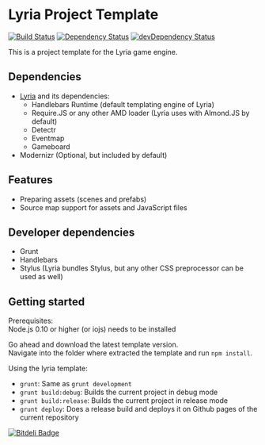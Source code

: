 Lyria Project Template
======================
[![Build Status](https://travis-ci.org/freezedev/lyria-template.png?branch=master)](https://travis-ci.org/freezedev/lyria-template)
[![Dependency Status](https://david-dm.org/freezedev/lyria-template.png)](https://david-dm.org/freezedev/lyria-template)
[![devDependency Status](https://david-dm.org/freezedev/lyria-template/dev-status.png)](https://david-dm.org/freezedev/lyria-template#info=devDependencies)

This is a project template for the Lyria game engine.

Dependencies
------------

* [Lyria](https://github.com/freezedev/lyria) and its dependencies:
  * Handlebars Runtime (default templating engine of Lyria)
  * Require.JS or any other AMD loader (Lyria uses with Almond.JS by default)
  * Detectr
  * Eventmap
  * Gameboard
* Modernizr (Optional, but included by default)

Features
--------

* Preparing assets (scenes and prefabs)
* Source map support for assets and JavaScript files

Developer dependencies
----------------------
* Grunt
* Handlebars
* Stylus (Lyria bundles Stylus, but any other CSS preprocessor can be used as well)

Getting started
---------------

Prerequisites:  
Node.js 0.10 or higher (or iojs) needs to be installed
  
Go ahead and download the latest template version.  
Navigate into the folder where extracted the template and run `npm install`.

Using the lyria template:
* `grunt`: Same as `grunt development`
* `grunt build:debug`: Builds the current project in debug mode
* `grunt build:release`: Builds the current project in release mode
* `grunt deploy`: Does a release build and deploys it on Github pages of the current repository


[![Bitdeli Badge](https://d2weczhvl823v0.cloudfront.net/freezedev/lyria-template/trend.png)](https://bitdeli.com/free "Bitdeli Badge")

